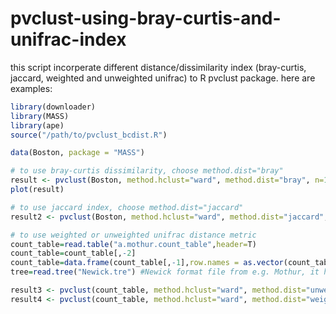 # pvclust-using-bray-curtis-and-unifrac-index
this script incorperate different distance/dissimilarity index (bray-curtis, jaccard, weighted and unweighted unifrac) to R pvclust package.
here are examples:

```R
library(downloader)
library(MASS)
library(ape)
source("/path/to/pvclust_bcdist.R")

data(Boston, package = "MASS")

# to use bray-curtis dissimilarity, choose method.dist="bray"
result <- pvclust(Boston, method.hclust="ward", method.dist="bray", n=100)
plot(result)

# to use jaccard index, choose method.dist="jaccard"
result2 <- pvclust(Boston, method.hclust="ward", method.dist="jaccard", n=100)

# to use weighted or unweighted unifrac distance metric
count_table=read.table("a.mothur.count_table",header=T)
count_table=count_table[,-2]
count_table=data.frame(count_table[,-1],row.names = as.vector(count_table[,1]))
tree=read.tree("Newick.tre") #Newick format file from e.g. Mothur, it has to be named as 'tree'

result3 <- pvclust(count_table, method.hclust="ward", method.dist="unweighted", n=100)
result4 <- pvclust(count_table, method.hclust="ward", method.dist="weighted", n=100)
```

